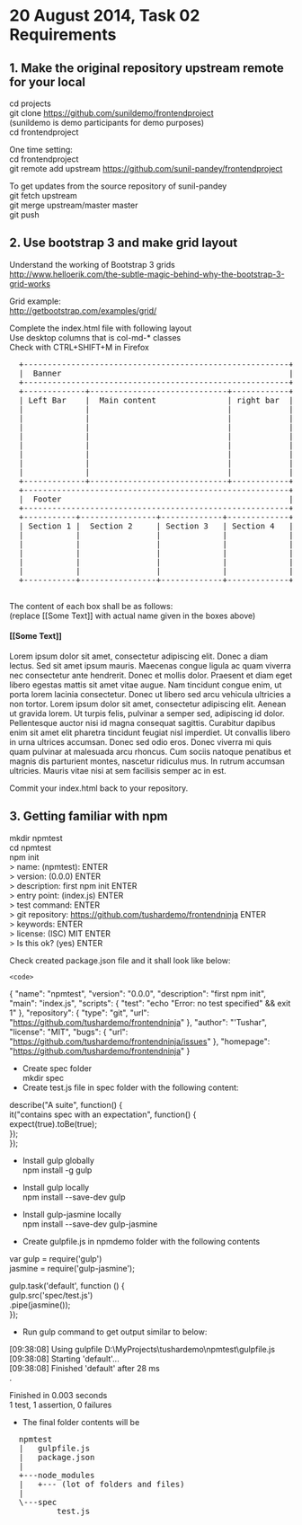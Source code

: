 20 August 2014, Task 02 Requirements
====================================

## 1. Make the original repository upstream remote for your local

  cd projects  
  git clone https://github.com/sunildemo/frontendproject  
  (sunildemo is demo participants for demo purposes)  
  cd frontendproject  

  One time setting:  
  cd frontendproject  
  git remote add upstream https://github.com/sunil-pandey/frontendproject  

  To get updates from the source repository of sunil-pandey  
  git fetch upstream  
  git merge upstream/master master  
  git push  

## 2. Use bootstrap 3 and make grid layout

  Understand the working of Bootstrap 3 grids  
  http://www.helloerik.com/the-subtle-magic-behind-why-the-bootstrap-3-grid-works  

  Grid example:  
  http://getbootstrap.com/examples/grid/  

  Complete the index.html file with following layout  
  Use desktop columns that is col-md-* classes  
  Check with CTRL+SHIFT+M in Firefox  

  <pre>
  +--------------------------------------------------------+
  |  Banner                                                |
  +--------------------------------------------------------+
  +-------------+-----------------------------+------------+
  | Left Bar    |  Main content               | right bar  |
  |             |                             |            |
  |             |                             |            |
  |             |                             |            |
  |             |                             |            |
  |             |                             |            |
  |             |                             |            |
  |             |                             |            |
  |             |                             |            |
  +-------------+-----------------------------+------------+
  +--------------------------------------------------------+
  |  Footer                                                |
  +--------------------------------------------------------+
  +-----------+----------------+-------------+-------------+
  | Section 1 |  Section 2     | Section 3   | Section 4   |
  |           |                |             |             |
  |           |                |             |             |
  |           |                |             |             |
  |           |                |             |             |
  |           |                |             |             |
  +-----------+----------------+-------------+-------------+
  </pre>

  The content of each box shall be as follows:  
  (replace [[Some Text]] with actual name given in the boxes above)  

  <h4>[[Some Text]]</h4>  
  <p>
  Lorem ipsum dolor sit amet, consectetur adipiscing elit. Donec a diam lectus. Sed sit amet ipsum mauris. Maecenas congue ligula ac quam viverra nec consectetur ante hendrerit. Donec et mollis dolor. Praesent et diam eget libero egestas mattis sit amet vitae augue. Nam tincidunt congue enim, ut porta lorem lacinia consectetur. Donec ut libero sed arcu vehicula ultricies a non tortor. Lorem ipsum dolor sit amet, consectetur adipiscing elit. Aenean ut gravida lorem. Ut turpis felis, pulvinar a semper sed, adipiscing id dolor. Pellentesque auctor nisi id magna consequat sagittis. Curabitur dapibus enim sit amet elit pharetra tincidunt feugiat nisl imperdiet. Ut convallis libero in urna ultrices accumsan. Donec sed odio eros. Donec viverra mi quis quam pulvinar at malesuada arcu rhoncus. Cum sociis natoque penatibus et magnis dis parturient montes, nascetur ridiculus mus. In rutrum accumsan ultricies. Mauris vitae nisi at sem facilisis semper ac in est.</p>

  Commit your index.html back to your repository.  

## 3. Getting familiar with npm

  mkdir npmtest  
  cd npmtest  
  npm init  
  &gt; name: (npmtest): ENTER  
  &gt; version: (0.0.0) ENTER  
  &gt; description: first npm init ENTER  
  &gt; entry point: (index.js) ENTER  
  &gt; test command: ENTER  
  &gt; git repository: https://github.com/tushardemo/frontendninja ENTER  
  &gt; keywords: ENTER  
  &gt; license: (ISC) MIT ENTER  
  &gt; Is this ok? (yes) ENTER  

  Check created package.json file and it shall look like below:  

	<code>
   {
      "name": "npmtest",
      "version": "0.0.0",
      "description": "first npm init",
      "main": "index.js",
      "scripts": {
         "test": "echo \"Error: no test specified\" && exit 1"
      },
      "repository": {
         "type": "git",
         "url": "https://github.com/tushardemo/frontendninja"
      },
      "author": "'Tushar",
      "license": "MIT",
      "bugs": {
         "url": "https://github.com/tushardemo/frontendninja/issues"
      },
      "homepage": "https://github.com/tushardemo/frontendninja"
   }
   </code>

  - Create spec folder  
  mkdir spec  
  - Create test.js file in spec folder with the following content:  

  describe("A suite", function() {  
    it("contains spec with an expectation", function() {  
      expect(true).toBe(true);  
    });  
  });  

  - Install gulp globally  
  npm install -g gulp  

  - Install gulp locally  
  npm install --save-dev gulp  

  - Install gulp-jasmine locally  
  npm install --save-dev gulp-jasmine  

  - Create gulpfile.js in npmdemo folder with the following contents  

  var gulp = require('gulp')  
  	jasmine = require('gulp-jasmine');  
	
  gulp.task('default', function () {  
      gulp.src('spec/test.js')  
          .pipe(jasmine());  
  });  

  - Run gulp command to get output similar to below:  

  [09:38:08] Using gulpfile D:\MyProjects\tushardemo\npmtest\gulpfile.js  
  [09:38:08] Starting 'default'...  
  [09:38:08] Finished 'default' after 28 ms  
  .

  Finished in 0.003 seconds  
  1 test, 1 assertion, 0 failures  

  - The final folder contents will be  

  <pre>
  npmtest
  |   gulpfile.js
  |   package.json
  |   
  +---node_modules
  |   +--- (lot of folders and files)
  |                                       
  \---spec
          test.js
  </pre>
